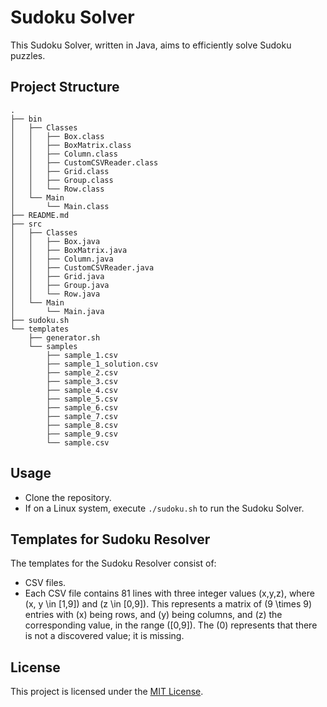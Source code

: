 # Sudoku Solver

This Sudoku Solver, written in Java, aims to efficiently solve Sudoku puzzles.

## Project Structure

    .
    ├── bin
    │   ├── Classes
    │   │   ├── Box.class
    │   │   ├── BoxMatrix.class
    │   │   ├── Column.class
    │   │   ├── CustomCSVReader.class
    │   │   ├── Grid.class
    │   │   ├── Group.class
    │   │   └── Row.class
    │   └── Main
    │       └── Main.class
    ├── README.md
    ├── src
    │   ├── Classes
    │   │   ├── Box.java
    │   │   ├── BoxMatrix.java
    │   │   ├── Column.java
    │   │   ├── CustomCSVReader.java
    │   │   ├── Grid.java
    │   │   ├── Group.java
    │   │   └── Row.java
    │   └── Main
    │       └── Main.java
    ├── sudoku.sh
    └── templates
        ├── generator.sh
        └── samples
            ├── sample_1.csv
            ├── sample_1_solution.csv
            ├── sample_2.csv
            ├── sample_3.csv
            ├── sample_4.csv
            ├── sample_5.csv
            ├── sample_6.csv
            ├── sample_7.csv
            ├── sample_8.csv
            ├── sample_9.csv
            └── sample.csv

## Usage

- Clone the repository.
- If on a Linux system, execute `./sudoku.sh` to run the Sudoku Solver.
  
## Templates for Sudoku Resolver

The templates for the Sudoku Resolver consist of:
- CSV files.
- Each CSV file contains 81 lines with three integer values \(x,y,z\), where \(x, y \in [1,9]\) and \(z \in [0,9]\). 
This represents a matrix of \(9 \times 9\) entries with \(x\) being rows, and \(y\) being columns, and \(z\) the corresponding 
value, in the range \([0,9]\). The \(0\) represents that there is not a discovered value; it is missing.

<a name=""></a>

## License

This project is licensed under the [MIT License](LICENSE).


